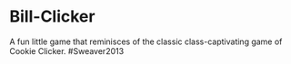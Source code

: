 Bill-Clicker
============

A fun little game that reminisces of the classic class-captivating game of Cookie Clicker. #Sweaver2013
